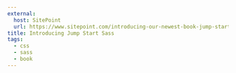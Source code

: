 ```yaml
---
external:
  host: SitePoint
  url: https://www.sitepoint.com/introducing-our-newest-book-jump-start-sass/
title: Introducing Jump Start Sass
tags:
  - css
  - sass
  - book
---
```

